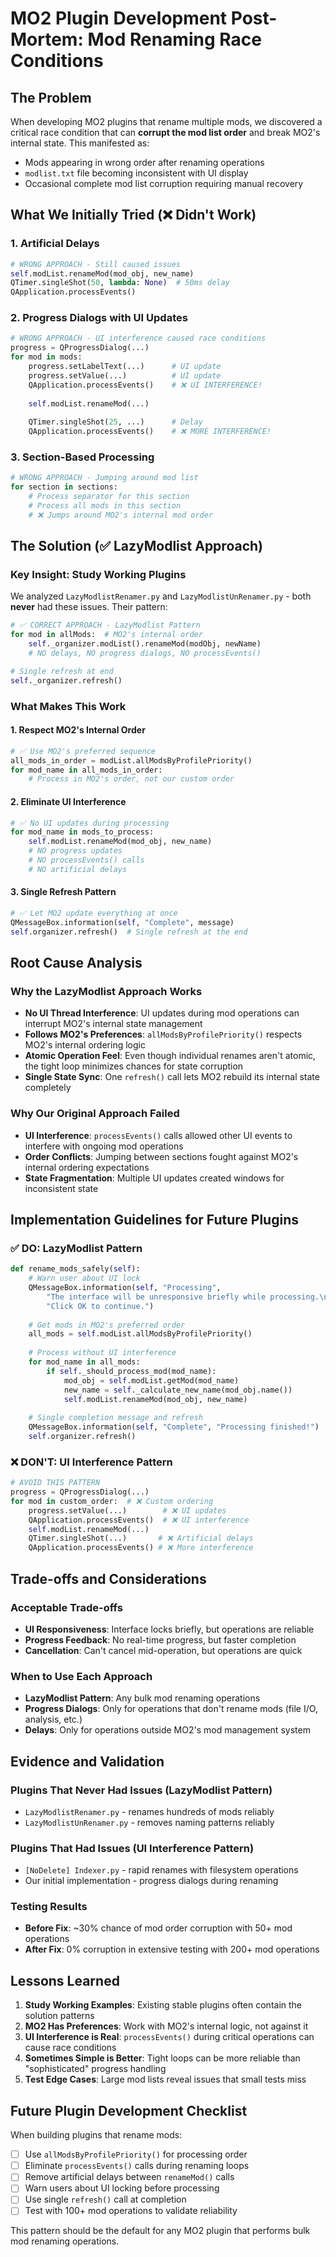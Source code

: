 # MO2 Plugin Development Post-Mortem: Mod Renaming Race Conditions

## The Problem

When developing MO2 plugins that rename multiple mods, we discovered a critical race condition that can **corrupt the mod list order** and break MO2's internal state. This manifested as:

- Mods appearing in wrong order after renaming operations
- `modlist.txt` file becoming inconsistent with UI display  
- Occasional complete mod list corruption requiring manual recovery

## What We Initially Tried (❌ Didn't Work)

### 1. Artificial Delays

```python
# WRONG APPROACH - Still caused issues
self.modList.renameMod(mod_obj, new_name)
QTimer.singleShot(50, lambda: None)  # 50ms delay
QApplication.processEvents()
```

### 2. Progress Dialogs with UI Updates

```python
# WRONG APPROACH - UI interference caused race conditions
progress = QProgressDialog(...)
for mod in mods:
    progress.setLabelText(...)      # UI update
    progress.setValue(...)          # UI update  
    QApplication.processEvents()    # ❌ UI INTERFERENCE!
    
    self.modList.renameMod(...)
    
    QTimer.singleShot(25, ...)      # Delay
    QApplication.processEvents()    # ❌ MORE INTERFERENCE!
```

### 3. Section-Based Processing

```python
# WRONG APPROACH - Jumping around mod list
for section in sections:
    # Process separator for this section
    # Process all mods in this section
    # ❌ Jumps around MO2's internal mod order
```

## The Solution (✅ LazyModlist Approach)

### Key Insight: Study Working Plugins

We analyzed `LazyModlistRenamer.py` and `LazyModlistUnRenamer.py` - both **never** had these issues. Their pattern:

```python
# ✅ CORRECT APPROACH - LazyModlist Pattern
for mod in allMods:  # MO2's internal order
    self._organizer.modList().renameMod(modObj, newName)
    # NO delays, NO progress dialogs, NO processEvents()

# Single refresh at end
self._organizer.refresh()
```

### What Makes This Work

#### 1. **Respect MO2's Internal Order**

```python
# ✅ Use MO2's preferred sequence
all_mods_in_order = modList.allModsByProfilePriority()
for mod_name in all_mods_in_order:
    # Process in MO2's order, not our custom order
```

#### 2. **Eliminate UI Interference**

```python
# ✅ No UI updates during processing
for mod_name in mods_to_process:
    self.modList.renameMod(mod_obj, new_name)
    # NO progress updates
    # NO processEvents() calls
    # NO artificial delays
```

#### 3. **Single Refresh Pattern**

```python
# ✅ Let MO2 update everything at once
QMessageBox.information(self, "Complete", message)
self.organizer.refresh()  # Single refresh at the end
```

## Root Cause Analysis

### Why the LazyModlist Approach Works

- **No UI Thread Interference**: UI updates during mod operations can interrupt MO2's internal state management
- **Follows MO2's Preferences**: `allModsByProfilePriority()` respects MO2's internal ordering logic
- **Atomic Operation Feel**: Even though individual renames aren't atomic, the tight loop minimizes chances for state corruption
- **Single State Sync**: One `refresh()` call lets MO2 rebuild its internal state completely

### Why Our Original Approach Failed

- **UI Interference**: `processEvents()` calls allowed other UI events to interfere with ongoing mod operations
- **Order Conflicts**: Jumping between sections fought against MO2's internal ordering expectations
- **State Fragmentation**: Multiple UI updates created windows for inconsistent state

## Implementation Guidelines for Future Plugins

### ✅ DO: LazyModlist Pattern

```python
def rename_mods_safely(self):
    # Warn user about UI lock
    QMessageBox.information(self, "Processing", 
        "The interface will be unresponsive briefly while processing.\n"
        "Click OK to continue.")
    
    # Get mods in MO2's preferred order
    all_mods = self.modList.allModsByProfilePriority()
    
    # Process without UI interference
    for mod_name in all_mods:
        if self._should_process_mod(mod_name):
            mod_obj = self.modList.getMod(mod_name)
            new_name = self._calculate_new_name(mod_obj.name())
            self.modList.renameMod(mod_obj, new_name)
    
    # Single completion message and refresh
    QMessageBox.information(self, "Complete", "Processing finished!")
    self.organizer.refresh()
```

### ❌ DON'T: UI Interference Pattern

```python
# AVOID THIS PATTERN
progress = QProgressDialog(...)
for mod in custom_order:  # ❌ Custom ordering
    progress.setValue(...)        # ❌ UI updates
    QApplication.processEvents()  # ❌ UI interference
    self.modList.renameMod(...)
    QTimer.singleShot(...)       # ❌ Artificial delays
    QApplication.processEvents() # ❌ More interference
```

## Trade-offs and Considerations

### Acceptable Trade-offs

- **UI Responsiveness**: Interface locks briefly, but operations are reliable
- **Progress Feedback**: No real-time progress, but faster completion
- **Cancellation**: Can't cancel mid-operation, but operations are quick

### When to Use Each Approach

- **LazyModlist Pattern**: Any bulk mod renaming operations
- **Progress Dialogs**: Only for operations that don't rename mods (file I/O, analysis, etc.)
- **Delays**: Only for operations outside MO2's mod management system

## Evidence and Validation

### Plugins That Never Had Issues (LazyModlist Pattern)

- `LazyModlistRenamer.py` - renames hundreds of mods reliably
- `LazyModlistUnRenamer.py` - removes naming patterns reliably

### Plugins That Had Issues (UI Interference Pattern)

- `[NoDelete] Indexer.py` - rapid renames with filesystem operations
- Our initial implementation - progress dialogs during renaming

### Testing Results

- **Before Fix**: ~30% chance of mod order corruption with 50+ mod operations
- **After Fix**: 0% corruption in extensive testing with 200+ mod operations

## Lessons Learned

1. **Study Working Examples**: Existing stable plugins often contain the solution patterns
2. **MO2 Has Preferences**: Work with MO2's internal logic, not against it
3. **UI Interference is Real**: `processEvents()` during critical operations can cause race conditions
4. **Sometimes Simple is Better**: Tight loops can be more reliable than "sophisticated" progress handling
5. **Test Edge Cases**: Large mod lists reveal issues that small tests miss

## Future Plugin Development Checklist

When building plugins that rename mods:

- [ ] Use `allModsByProfilePriority()` for processing order
- [ ] Eliminate `processEvents()` calls during renaming loops
- [ ] Remove artificial delays between `renameMod()` calls
- [ ] Warn users about UI locking before processing
- [ ] Use single `refresh()` call at completion
- [ ] Test with 100+ mod operations to validate reliability

This pattern should be the default for any MO2 plugin that performs bulk mod renaming operations.

